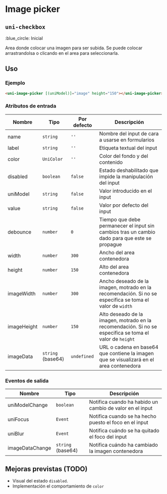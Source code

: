 Image picker
===================
`uni-checkbox`
---
:blue_circle: Inicial

Area donde colocar una imagen para ser subida. Se puede colocar arrastrandolsa o clicando en el area para seleccionarla.

## Uso

### Ejemplo

```html
<uni-image-picker [(uniModel)]="image" height="150"></uni-image-picker>
```

### Atributos de entrada

| Nombre      | Tipo                 | Por defecto     | Descripción 
| ----------- | -------------------- | --------------- | -----------
| name        | `string`             | `''`            | Nombre del input de cara a usarse en formularios
| label       | `string`             | `''`            | Etiqueta textual del input
| color       | `UniColor`           | `''`            | Color del fondo y del contenido
| disabled    | `boolean`            | `false`         | Estado deshabilitado que impide la manipulación del input
| uniModel    | `string`             | `false`         | Valor introducido en el input
| value       | `string`             | `false`         | Valor por defecto del input
| debounce    | `number`             | `0`             | Tiempo que debe permanecer el input sin cambios tras un cambio dado para que este se propague
| width       | `number`             | `300`           | Ancho del area contenedora
| height      | `number`             | `150`           | Alto del area contenedora
| imageWidth  | `number`             | `300`           | Ancho deseado de la imagen, motrado en la recomendación. Si no se especifica se toma el valor de `width`
| imageHeight | `number`             | `150`           | Alto deseado de la imagen, motrado en la recomendación. Si no se especifica se toma el valor de `height`
| imageData   | `string` (base64)    | `undefined`     | URL o cadena en base64 que contiene la imagen que se visualizará en el area contenedora

### Eventos de salida

| Nombre          | Tipo                | Descripción
| --------------- | ------------------- | -----------
| uniModelChange  | `boolean`           | Notifica cuando ha habido un cambio de valor en el input
| uniFocus        | `Event`             | Notifica cuando se ha hecho puesto el foco en el input
| uniBlur         | `Event`             | Notifica cuándo se ha quitado el foco del input
| imageDataChange | `string` (base64)   | Notifica cuándo ha cambiado la imagen contenedora

## Mejoras previstas (TODO)

- Visual del estado `disabled`.
- Implementación el comportamiento de `color`
